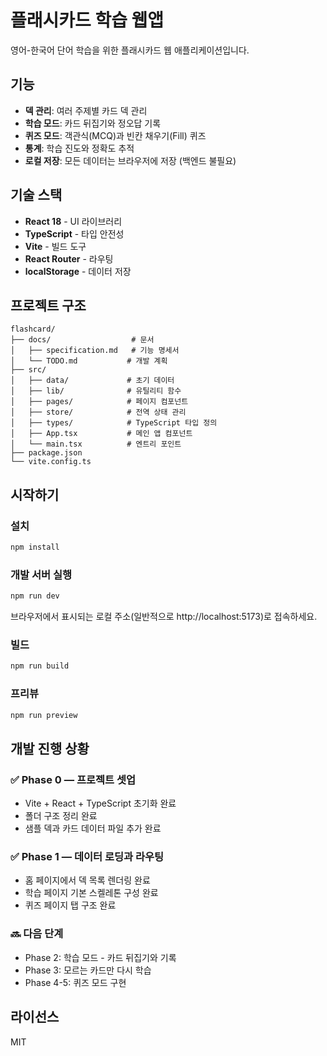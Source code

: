 # 플래시카드 학습 웹앱

영어-한국어 단어 학습을 위한 플래시카드 웹 애플리케이션입니다.

## 기능

- **덱 관리**: 여러 주제별 카드 덱 관리
- **학습 모드**: 카드 뒤집기와 정오답 기록
- **퀴즈 모드**: 객관식(MCQ)과 빈칸 채우기(Fill) 퀴즈
- **통계**: 학습 진도와 정확도 추적
- **로컬 저장**: 모든 데이터는 브라우저에 저장 (백엔드 불필요)

## 기술 스택

- **React 18** - UI 라이브러리
- **TypeScript** - 타입 안전성
- **Vite** - 빌드 도구
- **React Router** - 라우팅
- **localStorage** - 데이터 저장

## 프로젝트 구조

```
flashcard/
├── docs/                  # 문서
│   ├── specification.md   # 기능 명세서
│   └── TODO.md           # 개발 계획
├── src/
│   ├── data/             # 초기 데이터
│   ├── lib/              # 유틸리티 함수
│   ├── pages/            # 페이지 컴포넌트
│   ├── store/            # 전역 상태 관리
│   ├── types/            # TypeScript 타입 정의
│   ├── App.tsx           # 메인 앱 컴포넌트
│   └── main.tsx          # 엔트리 포인트
├── package.json
└── vite.config.ts
```

## 시작하기

### 설치

```bash
npm install
```

### 개발 서버 실행

```bash
npm run dev
```

브라우저에서 표시되는 로컬 주소(일반적으로 http://localhost:5173)로 접속하세요.

### 빌드

```bash
npm run build
```

### 프리뷰

```bash
npm run preview
```

## 개발 진행 상황

### ✅ Phase 0 — 프로젝트 셋업
- Vite + React + TypeScript 초기화 완료
- 폴더 구조 정리 완료
- 샘플 덱과 카드 데이터 파일 추가 완료

### ✅ Phase 1 — 데이터 로딩과 라우팅
- 홈 페이지에서 덱 목록 렌더링 완료
- 학습 페이지 기본 스켈레톤 구성 완료
- 퀴즈 페이지 탭 구조 완료

### 🔜 다음 단계
- Phase 2: 학습 모드 - 카드 뒤집기와 기록
- Phase 3: 모르는 카드만 다시 학습
- Phase 4-5: 퀴즈 모드 구현

## 라이선스

MIT

